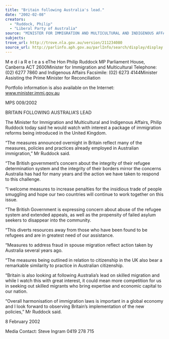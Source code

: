 ```yaml
---
title: "Britain following Australia's lead."
date: "2002-02-08"
creators:
  - "Ruddock, Philip"
  - "Liberal Party of Australia"
source: "MINISTER FOR IMMIGRATION AND MULTICULTURAL AND INDIGENOUS AFFAIRS"
subjects:
trove_url: http://trove.nla.gov.au/version/211234080
source_url: http://parlinfo.aph.gov.au/parlInfo/search/display/display.w3p;query=Id%3A%22media/pressrel/ZRV56%22
---
```


 M e d i a  R e l e a s eThe Hon Philip Ruddock MP Parliament House, Canberra ACT 2600Minister for Immigration and Multicultural Telephone: (02) 6277 7860  and Indigenous Affairs Facsimile: (02) 6273 4144Minister Assisting the Prime Minister for Reconciliation

 Portfolio information is also available on the Internet:  www.minister.immi.gov.au

 MPS 009/2002

 BRITAIN FOLLOWING AUSTRALIA’S LEAD

 The Minister for Immigration and Multicultural and Indigenous Affairs, Philip Ruddock today said he would watch with interest a package of immigration reforms being introduced in the United Kingdom.

 “The  measures  announced  overnight  in  Britain  reflect  many  of  the  measures,  policies  and practices already employed in Australian immigration,” Mr Ruddock said.

 “The British government’s concern about the integrity of their refugee determination system and the integrity of their borders mirror the concerns Australia has had for many years and the action we have taken to respond to this challenge.

 “I  welcome  measures  to  increase  penalties  for  the  insidious  trade  of  people  smuggling  and hope our two countries will continue to work together on this issue.

 “The  British  Government  is  expressing  concern  about  abuse  of  the  refugee  system  and extended  appeals,  as  well  as  the  propensity  of  failed  asylum  seekers  to  disappear  into  the community.

 “This  diverts  resources  away  from  those  who  have  been  found  to  be  refugees  and  are  in greatest need of our assistance.

 “Measures to address fraud in spouse migration reflect action taken by Australia several years ago.

 “The  measures  being  outlined  in  relation  to  citizenship  in  the  UK  also  bear  a  remarkable similarity to practice in Australian citizenship.

 “Britain is also looking at following Australia’s lead on skilled migration and while I watch this with great interest, it could mean more competition for us in seeking out skilled migrants who bring expertise and economic capital to our nation.

 “Overall  harmonisation  of  immigration  laws  is  important  in  a  global  economy  and  I  look forward to observing Britain’s implementation of the new policies,” Mr Ruddock said.

 8 February 2002

 Media Contact:  Steve Ingram  0419 278 715

